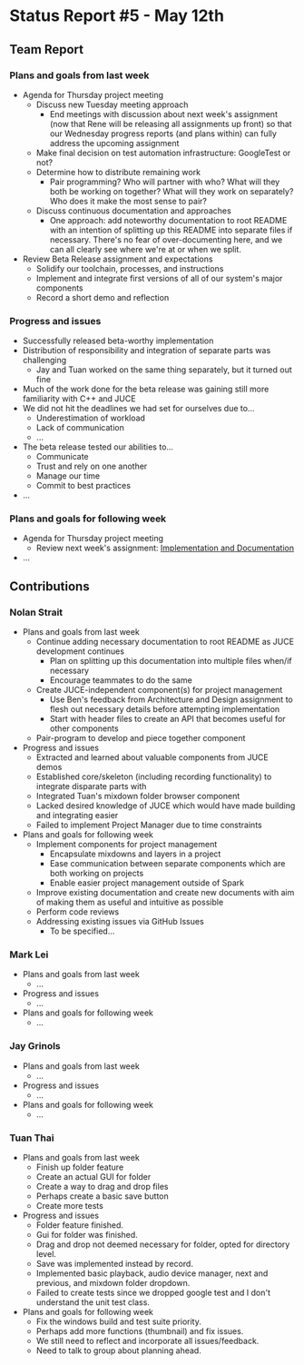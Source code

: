 # Status Report #5 - May 12th

## Team Report


### Plans and goals from last week

*   Agenda for Thursday project meeting
    *   Discuss new Tuesday meeting approach
        *   End meetings with discussion about next week's assignment (now that Rene will be releasing all assignments up front) so that our Wednesday progress reports (and plans within) can fully address the upcoming assignment
     *   Make final decision on test automation infrastructure: GoogleTest or not?
     *   Determine how to distribute remaining work
         *   Pair programming? Who will partner with who? What will they both be working on together? What will they work on separately? Who does it make the most sense to pair?
    *   Discuss continuous documentation and approaches
        *   One approach: add noteworthy documentation to root README with an intention of splitting up this README into separate files if necessary. There's no fear of over-documenting here, and we can all clearly see where we're at or when we split.
*   Review Beta Release assignment and expectations
    *   Solidify our toolchain, processes, and instructions
    *   Implement and integrate first versions of all of our system's major components
    *   Record a short demo and reflection

### Progress and issues

*   Successfully released beta-worthy implementation
*   Distribution of responsibility and integration of separate parts was challenging
    *   Jay and Tuan worked on the same thing separately, but it turned out fine
*   Much of the work done for the beta release was gaining still more familiarity with C++ and JUCE
*   We did not hit the deadlines we had set for ourselves due to...
    *   Underestimation of workload
    *   Lack of communication 
    *   ...
*   The beta release tested our abilities to...
    *   Communicate
    *   Trust and rely on one another
    *   Manage our time
    *   Commit to best practices
*   ...


### Plans and goals for following week

*   Agenda for Thursday project meeting
    *   Review next week's assignment: [Implementation and Documentation](https://homes.cs.washington.edu/~rjust/courses/2021Spring/CSE403/project/project07.html)
*   ...



## Contributions


### Nolan Strait

*   Plans and goals from last week
    *   Continue adding necessary documentation to root README as JUCE development continues
        *   Plan on splitting up this documentation into multiple files when/if necessary
        *   Encourage teammates to do the same
    *   Create JUCE-independent component(s) for project management
        *   Use Ben's feedback from Architecture and Design assignment to flesh out necessary details before attempting implementation
        *   Start with header files to create an API that becomes useful for other components
    *   Pair-program to develop and piece together component
*   Progress and issues
    *   Extracted and learned about valuable components from JUCE demos
    *   Established core/skeleton (including recording functionality) to integrate disparate parts with
    *   Integrated Tuan's mixdown folder browser component
    *   Lacked desired knowledge of JUCE which would have made building and integrating easier
    *   Failed to implement Project Manager due to time constraints
*   Plans and goals for following week
    *   Implement components for project management
        *   Encapsulate mixdowns and layers in a project
        *   Ease communication between separate components which are both working on projects
        *   Enable easier project management outside of Spark
    *   Improve existing documentation and create new documents with aim of making them as useful and intuitive as possible
    *   Perform code reviews
    *   Addressing existing issues via GitHub Issues
        *   To be specified... 


### Mark Lei

*   Plans and goals from last week
    *   ...
*   Progress and issues
    *   ...
*   Plans and goals for following week
    *   …


### Jay Grinols

*   Plans and goals from last week
    *   ...
*   Progress and issues
    *   ...
*   Plans and goals for following week
    *   …


### Tuan Thai

*   Plans and goals from last week
    *   Finish up folder feature
    *   Create an actual GUI for folder
    *   Create a way to drag and drop files
    *   Perhaps create a basic save button
    *   Create more tests
*   Progress and issues
    *   Folder feature finished.
    *   Gui for folder was finished.
    *   Drag and drop not deemed necessary for folder, opted for directory level.
    *   Save was implemented instead by record.
    *   Implemented basic playback, audio device manager, next and previous, and mixdown folder dropdown.
    *   Failed to create tests since we dropped google test and I don't understand the unit test class.
*   Plans and goals for following week
    *   Fix the windows build and test suite priority.
    *   Perhaps add more functions (thumbnail) and fix issues.
    *   We still need to reflect and incorporate all issues/feedback.
    *   Need to talk to group about planning ahead.
